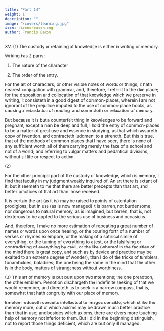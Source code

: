 ```yaml
---
title: "Part 14"
weight: 1
description: ""
image: "/covers/learning.jpg"
icon: /icons/bacon.png
author: Francis Bacon
---
```



XV. (1) The custody or retaining of knowledge is either in writing or memory. 

Writing has 2 parts:

1. The nature of the character

2. The order of the entry.

For the art of characters, or other visible notes of words or things, it hath nearest conjugation with grammar, and, therefore, I refer it to the due place; for the disposition and collocation of that knowledge which we preserve in writing, it consisteth in a good digest of common-places, wherein I am not ignorant of the prejudice imputed to the use of common-place books, as causing a retardation of reading, and some sloth or relaxation of memory.  

But because it is but a counterfeit thing in knowledges to be forward and pregnant, except a man be deep and full, I hold the entry of common-places to be a matter of great use and essence in studying, as that which assureth copy of invention, and contracteth judgment to a strength.  But this is true, that of the methods of common-places that I have seen, there is none of any sufficient worth, all of them carrying merely the face of a school and not of a world; and referring to vulgar matters and pedantical divisions, without all life or respect to action.

(2) 

For the other principal part of the custody of knowledge, which is memory, I find that faculty in my judgment weakly inquired of.  An art there is extant of it; but it seemeth to me that there are better precepts than that art, and better practices of that art than those received.  

It is certain the art (as it is) may be raised to points of ostentation prodigious; but in use (as is now managed) it is barren, not burdensome, nor dangerous to natural memory, as is imagined, but barren, that is, not dexterous to be applied to the serious use of business and occasions.

And, therefore, I make no more estimation of repeating a great number of names or words upon once hearing, or the pouring forth of a number of verses or rhymes extempore, or the making of a satirical simile of everything, or the turning of everything to a jest, or the falsifying or contradicting of everything by cavil, or the like (whereof in the faculties of the mind there is great copy, and such as by device and practice may be exalted to an extreme degree of wonder), than I do of the tricks of tumblers, funambuloes, baladines; the one being the same in the mind that the other is in the body, matters of strangeness without worthiness.

(3) This art of memory is but built upon two intentions; the one prenotion, the other emblem.  Prenotion dischargeth the indefinite seeking of that we would remember, and directeth us to seek in a narrow compass, that is, somewhat that hath congruity with our place of memory. 

Emblem reduceth conceits intellectual to images sensible, which strike the memory more; out of which axioms may be drawn much better practice than that in use; and besides which axioms, there are divers more touching help of memory not inferior to them.  But I did in the beginning distinguish, not to report those things deficient, which are but only ill managed.
